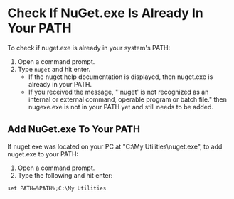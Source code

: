 # Check If NuGet.exe Is Already In Your PATH

To check if nuget.exe is already in your system's PATH:

1. Open a command prompt.
1. Type `nuget` and hit enter.
	* If the nuget help documentation is displayed, then nuget.exe is already in your PATH.
	* If you received the message, "'nuget' is not recognized as an internal or external command, operable program or batch file." then nugexe.exe is not in your PATH yet and still needs to be added.

## Add NuGet.exe To Your PATH

If nuget.exe was located on your PC at "C:\My Utilities\nuget.exe", to add nuget.exe to your PATH:

1. Open a command prompt.
1. Type the following and hit enter:

```set PATH=%PATH%;C:\My Utilities```
